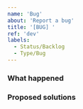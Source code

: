 ```yaml
---
name: 'Bug'
about: 'Report a bug'
title: '[BUG] '
ref: 'dev'
labels:
  - Status/Backlog
  - Type/Bug
---
```


### What happened



### Proposed solutions

